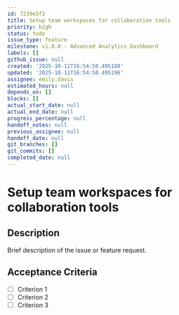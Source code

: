 ```yaml
---
id: 7239e5f2
title: Setup team workspaces for collaboration tools
priority: high
status: todo
issue_type: feature
milestone: v1.8.0 - Advanced Analytics Dashboard
labels: []
github_issue: null
created: '2025-10-11T16:54:50.495188'
updated: '2025-10-11T16:54:50.495196'
assignee: emily.davis
estimated_hours: null
depends_on: []
blocks: []
actual_start_date: null
actual_end_date: null
progress_percentage: null
handoff_notes: null
previous_assignee: null
handoff_date: null
git_branches: []
git_commits: []
completed_date: null
---
```


# Setup team workspaces for collaboration tools

## Description

Brief description of the issue or feature request.

## Acceptance Criteria

- [ ] Criterion 1
- [ ] Criterion 2
- [ ] Criterion 3